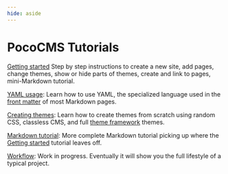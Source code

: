 ```yaml
---
hide: aside
---
```


# PocoCMS Tutorials

[Getting started](getting-started.html) Step by step instructions to 
create a new site, add pages, change themes, show or hide parts of themes, 
create and link to pages, mini-Markdown tutorial.

[YAML usage](yaml-usage.html): Learn how to use YAML, the specialized language
used in the [front matter](glossary.html#front-matter) of most Markdown pages. 

[Creating themes](themes-creating.html): Learn how to create themes from scratch
using random CSS, classless CMS, and full [theme framework](theme-framework.html) themes.

[Markdown tutorial](markdown.html): More complete Markdown tutorial picking up where
the [Getting started](getting-started.html) tutorial leaves off.

[Workflow](workflow.html): Work in progress. Eventually it will show you the full
lifestyle of a typical project.

